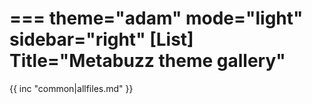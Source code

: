 ===
theme="adam"
mode="light"
sidebar="right"
[List]
Title="Metabuzz theme gallery"
===

{{ inc "common|allfiles.md" }}




